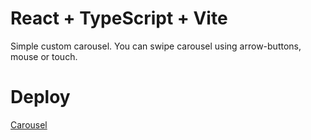 # React + TypeScript + Vite

Simple custom carousel. You can swipe carousel using arrow-buttons, mouse or touch.

# Deploy

[Carousel](https://tyronmaster.github.io/React-slider)
